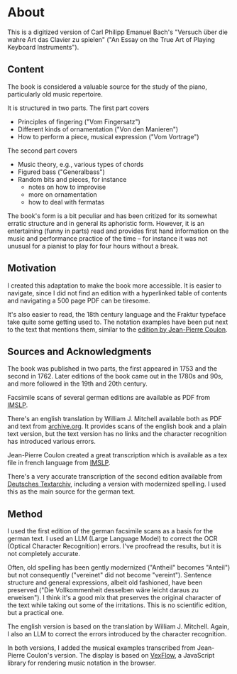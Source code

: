 # About

This is a digitized version of Carl Philipp Emanuel Bach's "Versuch über die wahre Art das Clavier zu spielen" ("An Essay on the True Art of Playing Keyboard Instruments"). 

## Content

The book is considered a valuable source for the study of the piano, particularly old music repertoire. 

It is structured in two parts. The first part covers
- Principles of fingering ("Vom Fingersatz")
- Different kinds of ornamentation ("Von den Manieren")
- How to perform a piece, musical expression ("Vom Vortrage")

The second part covers 
- Music theory, e.g., various types of chords
- Figured bass ("Generalbass")
- Random bits and pieces, for instance
  - notes on how to improvise
  - more on ornamentation
  - how to deal with fermatas
  
The book's form is a bit peculiar and has been critized for its somewhat erratic structure and in general its aphoristic form. However, it is an entertaining (funny in parts) read and provides first hand information on the music and performance practice of the time – for instance it was not unusual for a pianist to play for four hours without a break.

## Motivation

I created this adaptation to make the book more accessible. It is easier to navigate, since I did not find an edition with a hyperlinked table of contents and navigating a 500 page PDF can be tiresome.

It's also easier to read, the 18th century language and the Fraktur typeface take quite some getting used to. The notation examples have been put next to the text that mentions them, similar to the [edition by Jean-Pierre Coulon](https://imslp.org/wiki/Versuch_über_die_wahre_Art_das_Clavier_zu_spielen,_H.868,_870_(Bach,_Carl_Philipp_Emanuel)).

## Sources and Acknowledgments

The book was published in two parts, the first appeared in 1753 and the second in 1762.
Later editions of the book came out in the 1780s and 90s, and more followed in the 19th and 20th century.

Facsimile scans of several german editions are available as PDF from [IMSLP](https://imslp.org/wiki/Versuch_über_die_wahre_Art_das_Clavier_zu_spielen,_H.868,_870_(Bach,_Carl_Philipp_Emanuel)).

There's an english translation by William J. Mitchell available both as PDF and text from [archive.org](https://archive.org/details/BACHCarlPhilippeEmanuel.EssayOnTheTrueArtOfPlayingKeyboardInstruments/page/n3/mode/2up). It provides scans of the english book and a plain text version, but the text version has no links and the character recognition has introduced various errors.

Jean-Pierre Coulon created a great transcription which is available as a tex file in french language from [IMSLP](https://imslp.org/wiki/Versuch_über_die_wahre_Art_das_Clavier_zu_spielen,_H.868,_870_(Bach,_Carl_Philipp_Emanuel)).

There's a very accurate transcription of the second edition available from [Deutsches Textarchiv](https://www.deutschestextarchiv.de/book/show/bach_versuch01_1759), including a version with modernized spelling. I used this as the main source for the german text.

## Method

I used the first edition of the german facsimile scans as a basis for the german text. I used an LLM (Large Language Model) to correct the OCR (Optical Character Recognition) errors. I've proofread the results, but it is not completely accurate. 

Often, old spelling has been gently modernized ("Antheil" becomes "Anteil") but not consequently ("vereinet" did not become "vereint"). Sentence structure and general expressions, albeit old fashioned, have been preserved ("Die Vollkommenheit desselben wäre leicht daraus zu erweisen"). I think it's a good mix that preserves the original character of the text while taking out some of the irritations. This is no scientific edition, but a practical one.

The english version is based on the translation by William J. Mitchell. Again, I also an LLM to correct the errors introduced by the character recognition.

In both versions, I added the musical examples transcribed from Jean-Pierre Coulon's version. The display is based on [VexFlow](https://www.vexflow.com/), a JavaScript library for rendering music notation in the browser.
